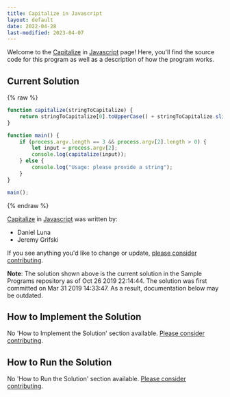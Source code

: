 ```yaml
---
title: Capitalize in Javascript
layout: default
date: 2022-04-28
last-modified: 2023-04-07
---
```


Welcome to the [Capitalize](https://sampleprograms.io/projects/capitalize) in [Javascript](https://sampleprograms.io/languages/javascript) page! Here, you'll find the source code for this program as well as a description of how the program works.

## Current Solution

{% raw %}

```javascript
function capitalize(stringToCapitalize) {
    return stringToCapitalize[0].toUpperCase() + stringToCapitalize.slice(1);
}

function main() {
    if (process.argv.length == 3 && process.argv[2].length > 0) {
        let input = process.argv[2];
        console.log(capitalize(input)); 
    } else {
        console.log("Usage: please provide a string");
    }
}

main();
```

{% endraw %}

[Capitalize](https://sampleprograms.io/projects/capitalize) in [Javascript](https://sampleprograms.io/languages/javascript) was written by:

- Daniel Luna
- Jeremy Grifski

If you see anything you'd like to change or update, [please consider contributing](https://github.com/TheRenegadeCoder/sample-programs).

**Note**: The solution shown above is the current solution in the Sample Programs repository as of Oct 26 2019 22:14:44. The solution was first committed on Mar 31 2019 14:33:47. As a result, documentation below may be outdated.

## How to Implement the Solution

No 'How to Implement the Solution' section available. [Please consider contributing](https://github.com/TheRenegadeCoder/sample-programs-website).

## How to Run the Solution

No 'How to Run the Solution' section available. [Please consider contributing](https://github.com/TheRenegadeCoder/sample-programs-website).
